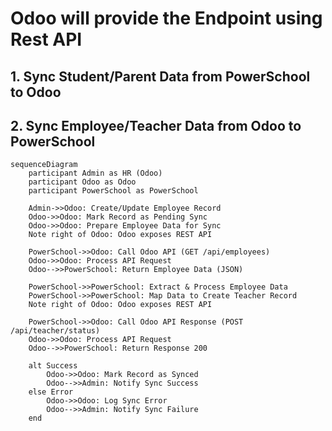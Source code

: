 # Odoo will provide the Endpoint using Rest API

## 1. Sync Student/Parent Data from PowerSchool to Odoo

## 2. Sync Employee/Teacher Data from Odoo to PowerSchool
```mermaid
sequenceDiagram
    participant Admin as HR (Odoo)
    participant Odoo as Odoo
    participant PowerSchool as PowerSchool

    Admin->>Odoo: Create/Update Employee Record
    Odoo->>Odoo: Mark Record as Pending Sync
    Odoo->>Odoo: Prepare Employee Data for Sync
    Note right of Odoo: Odoo exposes REST API

    PowerSchool->>Odoo: Call Odoo API (GET /api/employees)
    Odoo->>Odoo: Process API Request
    Odoo-->>PowerSchool: Return Employee Data (JSON)
    
    PowerSchool->>PowerSchool: Extract & Process Employee Data
    PowerSchool->>PowerSchool: Map Data to Create Teacher Record
    Note right of Odoo: Odoo exposes REST API

    PowerSchool->>Odoo: Call Odoo API Response (POST /api/teacher/status)
    Odoo->>Odoo: Process API Request
    Odoo-->>PowerSchool: Return Response 200

    alt Success
        Odoo->>Odoo: Mark Record as Synced
        Odoo-->>Admin: Notify Sync Success
    else Error
        Odoo->>Odoo: Log Sync Error
        Odoo-->>Admin: Notify Sync Failure
    end
```
